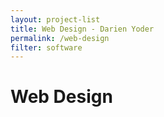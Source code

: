 ```yaml
---
layout: project-list
title: Web Design - Darien Yoder
permalink: /web-design
filter: software
---
```


# Web Design
